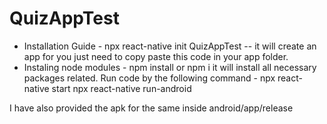 # QuizAppTest

- Installation Guide - 
    npx react-native init QuizAppTest -- it will create an app for you just need to copy paste this code in your app folder.
- Instaling node modules - npm install or npm i
    it will install all necessary packages related.
Run code by the following command - 
  npx react-native start
  npx react-native run-android


I have also provided the apk for the same inside android/app/release
